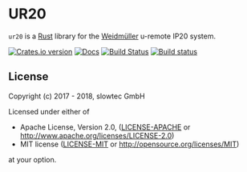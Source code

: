 # UR20

`ur20` is a [Rust](https://rust-lang.org) library for the
[Weidmüller](http://www.weidmueller.de) u-remote IP20 system.

[![Crates.io version](https://img.shields.io/crates/v/ur20.svg)](https://crates.io/crates/ur20)
[![Docs](https://docs.rs/ur20/badge.svg)](https://docs.rs/ur20/)
[![Build Status](https://travis-ci.org/slowtec/ur20.svg?branch=master)](https://travis-ci.org/slowtec/ur20)
[![Build status](https://ci.appveyor.com/api/projects/status/4nfx0u3imxub950b/branch/master?svg=true)](https://ci.appveyor.com/project/flosse/ur20/branch/master)

## License

Copyright (c) 2017 - 2018, slowtec GmbH

Licensed under either of

 * Apache License, Version 2.0, ([LICENSE-APACHE](LICENSE-APACHE) or
   http://www.apache.org/licenses/LICENSE-2.0)
 * MIT license ([LICENSE-MIT](LICENSE-MIT) or
   http://opensource.org/licenses/MIT)

at your option.
